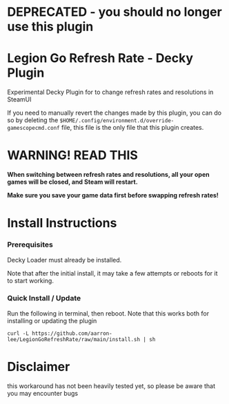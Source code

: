 # DEPRECATED - you should no longer use this plugin

# Legion Go Refresh Rate - Decky Plugin

Experimental Decky Plugin for to change refresh rates and resolutions in SteamUI

If you need to manually revert the changes made by this plugin, you can do so by deleting the `$HOME/.config/environment.d/override-gamescopecmd.conf` file, this file is the only file that this plugin creates.

# WARNING! READ THIS

**When switching between refresh rates and resolutions, all your open games will be closed, and Steam will restart.**

**Make sure you save your game data first before swapping refresh rates!**

# Install Instructions

### Prerequisites

Decky Loader must already be installed.

Note that after the initial install, it may take a few attempts or reboots for it to start working.

### Quick Install / Update

Run the following in terminal, then reboot. Note that this works both for installing or updating the plugin

```
curl -L https://github.com/aarron-lee/LegionGoRefreshRate/raw/main/install.sh | sh
```

# Disclaimer

this workaround has not been heavily tested yet, so please be aware that you may encounter bugs
